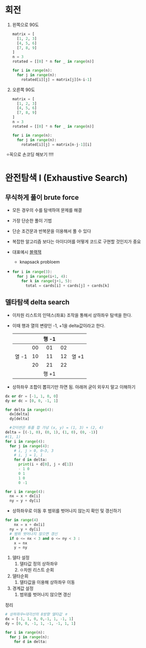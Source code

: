 # 회전

1. 왼쪽으로 90도 

   ```python
   matrix = [
     [1, 2, 3]
     [4, 5, 6]
     [7, 8, 9]
   ]
   n = 3
   rotated = [[0] * n for _ in range(n)]
   
   for i in range(n):
     for j in range(n):
       rotated[i][j] = matrix[j][n-i-1]
   ```

2. 오른쪽 90도

   ```python
   matrix = [
     [1, 2, 3]
     [4, 5, 6]
     [7, 8, 9]
   ]
   n = 3
   rotated = [[0] * n for _ in range(n)]
   
   for i in range(n):
     for j in range(n):
       rotated[i][j] = matrix[n-j-1][i]
   ```

​		⭐️꼭으로 손코딩 해보기 !!!!



# 완전탐색 I (Exhaustive Search)

## 무식하게 풀이 brute force

+ 모든 경우의 수를 탐색하여 문제를 해결 

+ 가장 단순한 풀이 기법 

+ 단순 조건문과 반복문을 이용해서 풀 수 있다 

+ 복잡한 알고리즘 보다는 아이디어를 어떻게 코드로 구현할 것인지가 중요 

+ 대표예시 [블랙잭](https://www.acmicpc.net/problem/2798)

  + knapsack probloem

+ ```python
  for i in range(3):
    for j in range(i+1, 4):
      for k in range(j+1, 5):
        total = cards[i] + cards[j] + cards[k]
  ```





## 델타탐색 delta search

+ 이차원 리스트의 인덱스(좌표) 조작을 통해서 상하좌우 탐색을 한다. 

+ 이때 행과 열의 변량인 -1, +1을 delta값이라고 한다.

  |       |      | 행 -1 |      |       |
  | :---: | :--: | :---: | :--: | :---: |
  |       |  00  |  01   |  02  |       |
  | 열 -1 |  10  |  11   |  12  | 열 +1 |
  |       |  20  |  21   |  22  |       |
  |       |      | 행 +1 |      |       |

+ 상하좌우 조합이 뽑히기만 하면 됨. 아래꺼 굳이 외우지 말고 이해하기

```python
dx or dr = [-1, 1, 0, 0]
dy or dc = [0, 0, -1, 1]

for delta in range(4):
  dx[delta]
  dy[delta]

  #갓이썬은 튜플 합 가넝 (x, y) = (1, 3) + (2, 4)
delta = [(-1, 0), (0, 1), (1, 0), (0, -1)]
#(1, 1)
for i in range(4):
  for j in range(4):
    # i, j > 0, 0~3, 3
    # i, j = 1, 1
    for d in delta:
      print(i + d[0], j + d[1]) 
      - 1 0
      0 1
      1 0
      0 -1
```

```python
for i in range(4):
  nx = x + dx[i]
  ny = y + dy[i]
```

+ 상하좌우로 이동 후 범위를 벗어나지 않는지 확인 및 갱신하기 

```python
for in range(4)
	nx = x + dx[i]
  ny = y + dy[i]
  # 범위 벗어나지 않으면 갱신
  if o <= nx < 3 and o <= ny < 3 :
    x = nx
    y = ny
```

1. 델타 설정 
   1. 델타값 정의 상하좌우 
   2. ㅇ차원 리스트 순회 
2. 델타순회 
   1. 델타값을 이용해 상하좌우 이동 
3. 경계값 설정 
   1. 범위를 벗어나지 않으면 갱신 

정리 

```python
# 상하좌우+대각선의 8방향 델타값 ㅎ
dx = [-1, 1, 0, 0,-1, 1, -1, 1]
dy = [0, 0, -1, 1, -1, -1, 1, 1]

for i in range(n):
  for j in range(n):
    for d in delta: 
```



